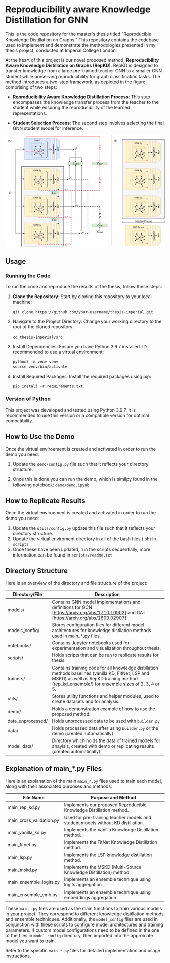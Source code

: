 # Reproducibility aware Knowledge Distillation for GNN

This is the code repository for the master's thesis titled "Reproducible Knowledge Distillation on Graphs." 
This repository contains the codebase used to implement and demonstrate the methodologies presented in my thesis project, conducted at Imperial College London. 

At the heart of this project is our novel proposed method, **Reproducibility Aware Knowledge Distillation on Graphs (RepKD)**. 
RepKD is designed to transfer knowledge from a large pre-trained teacher GNN to a smaller GNN student while preserving reproducibility for graph classification tasks. 
The method introduces a two-step framework, as depicted in the figure, comprising of two steps:

- **Reproducibility Aware Knowledge Distillation Process**: This step encompasses the knowledge transfer process from the teacher to the student while ensuring the reproducibility of the learned representations.

- **Student Selection Process**: The second step involves selecting the final GNN student model for inference.

![Screenshot](RepKD.png)

## Usage

### Running the Code

To run the code and reproduce the results of the thesis, follow these steps:

1. **Clone the Repository**: Start by cloning this repository to your local machine:

   ```git clone https://github.com/your-username/thesis-imperial.git```
   
2. Navigate to the Project Directory: Change your working directory to the root of the cloned repository:

   ```cd thesis-imperial/src```

3. Install Dependencies: Ensure you have Python 3.9.7 installed. It's recommended to use a virtual environment:
  
    ```
    python3 -m venv venv
    source venv/bin/activate
    ```
4. Install Required Packages: Install the required packages using pip:
  
    ```
    pip install -r requirements.txt
    ```

### Version of Python

This project was developed and tested using Python 3.9.7. It is recommended to use this version or a compatible version for optimal compatibility.

## How to Use the Demo

Once the virtual enviroement is created and activated in order to run the demo you need:

1. Update the  ```demo/config.py``` file such that it reflects your directory structure. 

2. Once this is done you can run the demo, which is similpy found in the following notebook: ```demo/demo.ipynb```

## How to Replicate Results

Once the virtual enviroement is created and activated in order to run the demo you need:

1. Update the  ```utils/config.py``` update this file such that it reflects your directory structure.
2. Update the virtual enviroment directory in all of the bash files (.sh) in ```scripts```
3. Once these have been updated, run the scripts sequentially, more information can be found in  ```scripts/readme.txt```

## Directory Structure

Here is an overview of the directory and file structure of the project:

| Directory/File   | Description                                                           |
|------------------|-----------------------------------------------------------------------|
| models/          | Contains GNN model implementations and definitions for GCN [https://arxiv.org/abs/1710.10903] and GAT [https://arxiv.org/abs/1609.02907]                      |
| models_config/   | Stores configuration files for different model architectures for knowledge distilation methods used in main_*.py files.        |
| notebooks/       | Contains Jupyter notebooks used for experimentation and visualization throughout thesis.    |
| scripts/         | Holds scripts that can be run to replicate results for thesis.                |
| trainers/        | Contains training code for all knowledge distillation methods baselines (vanilla KD, FitNet, LSP and MSKD) as well as RepKD training method (rep_kd_ensemble/) for ensemble sizes of 2, 3, 4 or 5.                   |
| utils/           | Stores utility functions and helper modules, used to create datasets and for analysis.                        |
| demo/            | Holds a demonstration example of how to use the proposed method.     |
| data_unprocessed/             | Holds unprocessed data to be used with ```builder.py``` |
| data/             | Holds processed data after using ```builder.py``` or the demo (created automatically) |
| model_data/ | Directory which holds the data of trained models for anaylsis, created with demo or replicating results (created automatically)| 

## Explanation of main_*.py Files

Here is an explanation of the main `main_*.py` files used to train each model, along with their associated purposes and methods:

| File Name                     | Purpose and Method                                                       |
|-------------------------------|--------------------------------------------------------------------------|
| main_rep_kd.py                | Implements our proposed Reproducible Knowledge Distillation method.      |
| main_cross_validation.py      | Used for pre-training teacher models and student models without KD distillation. |
| main_vanilla_kd.py            | Implements the Vanilla Knowledge Distillation method.                    |
| main_fitnet.py            | Implements the FitNet Knowledge Distillation method.                    |
| main_lsp.py                   | Implements the LSP knowledge distillation method.                       |
| main_mskd.py                  | Implements the MSKD (Multi-Source Knowledge Distillation) method.         |
| main_ensemble_logits.py       | Implements an ensemble technique using logits aggregation.               |
| main_ensemble_emb.py          | Implements an ensemble technique using embeddings aggregation.           |

These `main_.py` files are used as the main functions to train various models in your project. They correspond to different knowledge distillation methods and ensemble techniques. Additionally, the `model_config` files are used in conjunction with these scripts to configure model architectures and training parameters.
If custom model configurations need to be defined in the one of the files in `model_config` directory, then imported into the approiriate model you want to train.

Refer to the specific `main_*.py` files for detailed implementation and usage instructions.

